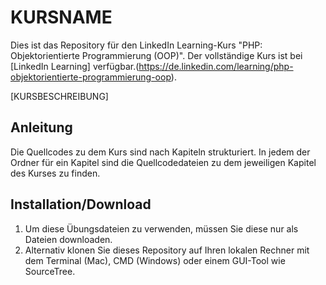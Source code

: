 # KURSNAME
Dies ist das Repository für den LinkedIn Learning-Kurs "PHP: Objektorientierte Programmierung (OOP)". Der vollständige Kurs ist bei [LinkedIn Learning] verfügbar.(https://de.linkedin.com/learning/php-objektorientierte-programmierung-oop).



[KURSBESCHREIBUNG]

## Anleitung
Die Quellcodes zu dem Kurs sind nach Kapiteln strukturiert. In jedem der Ordner für ein Kapitel sind die Quellcodedateien zu dem jeweiligen Kapitel des Kurses zu finden.


## Installation/Download
1. Um diese Übungsdateien zu verwenden, müssen Sie diese nur als Dateien downloaden.
2. Alternativ klonen Sie dieses Repository auf Ihren lokalen Rechner mit dem Terminal (Mac), CMD (Windows) oder einem GUI-Tool wie SourceTree.
